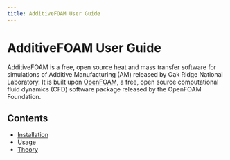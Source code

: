 ```yaml
---
title: AdditiveFOAM User Guide
---
```


# AdditiveFOAM User Guide
AdditiveFOAM is a free, open source heat and mass transfer software for simulations of Additive Manufacturing (AM) released by Oak Ridge National Laboratory. It is built upon [OpenFOAM](https://openfoam.org/), a free, open source computational fluid dynamics (CFD) software package released by the OpenFOAM Foundation.

## Contents

- [Installation](installation.md)
- [Usage](usage.md)
- [Theory](theory.md)
